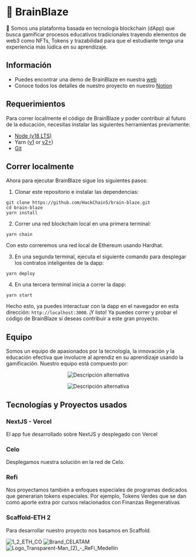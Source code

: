 # 🧠 BrainBlaze

🧪 Somos una plataforma basada en tecnología blockchain (dApp) que busca gamificar procesos educativos tradicionales trayendo elementos de web3 como NFTs, Tokens y trazabilidad para que el estudiante tenga una experiencia más lúdica en su aprendizaje.

## Información
- Puedes encontrar una demo de BrainBlaze en nuestra [web](https://brain-blaze.vercel.app/)
- Conoce todos los detalles de nuestro proyecto en nuestro [Notion](https://diamond-icicle-333.notion.site/BrainBlaze-36d9de086ff94a56b17bf86d4e0ace43?pvs=4) 

## Requerimientos

Para correr localmente el código de BrainBlaze y poder contribuir al futuro de la educación, necesitas instalar las siguientes herramientas previamente:

- [Node (v18 LTS)](https://nodejs.org/en/download/)
- Yarn ([v1](https://classic.yarnpkg.com/en/docs/install/) or [v2+](https://yarnpkg.com/getting-started/install))
- [Git](https://git-scm.com/downloads)

## Correr localmente

Ahora para ejecutar BrainBlaze sigue los siguientes pasos:

1. Clonar este repositorio e instalar las dependencias:

```
git clone https://github.com/HackChain5/brain-blaze.git
cd brain-blaze
yarn install
```

2. Correr una red blockchain local en una primera terminal:

```
yarn chain
```

Con esto correremos una red local de Ethereum usando Hardhat.

3. En una segunda terminal, ejecuta el siguiente comando para desplegar los contratos inteligentes de la dapp:

```
yarn deploy
```

4. En una tercera terminal inicia a correr la dapp:

```
yarn start
```

Hecho esto, ya puedes interactuar con la dapp en el navegador en esta dirección: `http://localhost:3000`.
¡Y listo! Ya puedes correr y probar el código de BrainBlaze si deseas contribuir a este gran proyecto.

## Equipo
Somos un equipo de apasionados por la tecnología, la innovación y la educación efectiva que involucre al aprendiz en su aprendizaje usando la gamificación. Nuestro equipo está compuesto por: <p align="center">
  <img src="https://res.cloudinary.com/dp852gaey/image/upload/v1701640207/ocj9z0t5zmno52yzmzhl.png" alt="Descripción alternativa">
</p>
<p align="center">
  <img src="https://res.cloudinary.com/dp852gaey/image/upload/v1701640251/wbvnhzi69wdsfcaobtaj.png" alt="Descripción alternativa">
</p>

## Tecnologías y Proyectos usados

### NextJS - Vercel
El app fue desarrollado sobre NextJS y desplegado con Vercel

### Celo
Desplegamos nuestra solución en la red de Celo.

### Refi
Nos proyectamos también a enfoques especiales de programas dedicados que generarian tokens especiales. Por ejemplo, Tokens Verdes que se dan como aporte extra por cursos relacionados con Finanzas Regenerativas

### Scaffold-ETH 2
Para desarrollar nuestro proyecto nos basamos en Scaffold.

![1_2_ETH_CO](https://github.com/HackChain5/brain-blaze/assets/52861646/e8b418ba-053c-46a3-aaf5-58719f2688d6)
![Brand_CELATAM](https://github.com/HackChain5/brain-blaze/assets/52861646/30f60f49-557b-48b0-ae59-3e7b4a4e5a8f)
![Logo_Transparent-Man_(2)_-_ReFi_Medellín](https://github.com/HackChain5/brain-blaze/assets/52861646/703be5af-2b79-449c-807c-48b183dfaf6e)

